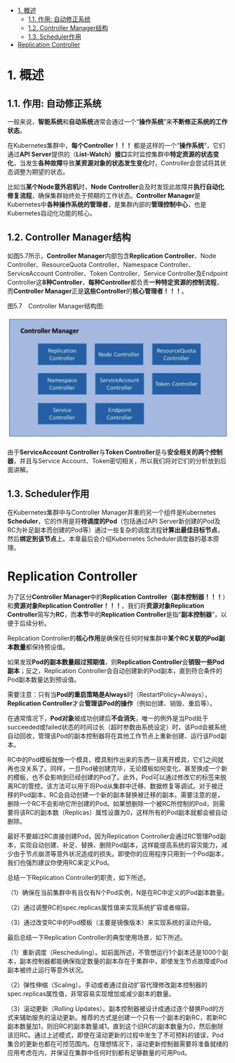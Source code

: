 
<!-- @import "[TOC]" {cmd="toc" depthFrom=1 depthTo=6 orderedList=false} -->

<!-- code_chunk_output -->

- [1. 概述](#1-概述)
  - [1.1. 作用: 自动修正系统](#11-作用-自动修正系统)
  - [1.2. Controller Manager结构](#12-controller-manager结构)
  - [1.3. Scheduler作用](#13-scheduler作用)
- [Replication Controller](#replication-controller)

<!-- /code_chunk_output -->

# 1. 概述

## 1.1. 作用: 自动修正系统

一般来说，**智能系统**和**自动系统**通常会通过一个“**操作系统**”来**不断修正系统的工作状态**。

在Kubernetes集群中，**每个Controller！！！** 都是这样的一个“**操作系统**”，它们通过**API Server**提供的（**List\-Watch）接口**实时监控集群中**特定资源的状态变化**，当发生**各种故障**导致**某资源对象的状态发生变化**时，Controller会尝试将其状态调整为期望的状态。

比如当**某个Node意外宕机**时，**Node Controller**会及时发现此故障并**执行自动化修复流程**，确保集群始终处于预期的工作状态。**Controller Manager**是Kubernetes中**各种操作系统的管理者**，是集群内部的**管理控制中心**，也是Kubernetes自动化功能的核心。

## 1.2. Controller Manager结构

如图5.7所示，**Controller Manager**内部包含**Replication Controller**、Node Controller、ResourceQuota Controller、Namespace Controller、ServiceAccount Controller、Token Controller、Service Controller及Endpoint Controller这**8种Controller**，**每种Controller**都负责**一种特定资源的控制流程**，而**Controller Manager**正是**这些Controller**的**核心管理者！！！**。

图5.7　Controller Manager结构图:

![2019-09-01-16-41-46.png](./images/2019-09-01-16-41-46.png)

由于**ServiceAccount Controller**与**Token Controller**是与**安全相关的两个控制器**，并且与Service Account、Token密切相关，所以我们将对它们的分析放到后面讲解。

## 1.3. Scheduler作用

在Kubernetes集群中与Controller Manager并重的另一个组件是Kubernetes **Scheduler**，它的作用是将**待调度的Pod**（包括通过API Server新创建的Pod及RC为补足副本而创建的Pod等）通过一些复杂的调度流程**计算出最佳目标节点**，然后**绑定到该节点**上。本章最后会介绍Kubernetes Scheduler调度器的基本原理。

# Replication Controller

为了区分**Controller Manager**中的**Replication Controller（副本控制器！！！**）和**资源对象Replication Controller！！！**，我们将**资源对象Replication Controller**简写为**RC**，而**本节**中的**Replication Controller**是指“**副本控制器**”，以便于后续分析。

Replication Controller的**核心作用**是确保在任何时候集群中**某个RC关联的Pod副本数量**都保持预设值。

如果发现**Pod的副本数量超过预期值**，则**Replication Controller**会**销毁一些Pod副本**；反之，Replication Controller会自动创建新的Pod副本，直到符合条件的Pod副本数量达到预设值。

需要注意：只有当**Pod的重启策略是Always**时（RestartPolicy=Always），**Replication Controller**才会**管理该Pod的操作**（例如创建、销毁、重启等）。

在通常情况下，**Pod对象**被成功创建后**不会消失**，唯一的例外是当Pod处于succeeded或failed状态的时间过长（超时参数由系统设定）时，该Pod会被系统自动回收，管理该Pod的副本控制器将在其他工作节点上重新创建、运行该Pod副本。

RC中的Pod模板就像一个模具，模具制作出来的东西一旦离开模具，它们之间就再也没关系了。同样，一旦Pod被创建完毕，无论模板如何变化，甚至换成一个新的模板，也不会影响到已经创建的Pod了。此外，Pod可以通过修改它的标签来脱离RC的管控。该方法可以用于将Pod从集群中迁移、数据修复等调试。对于被迁移的Pod副本，RC会自动创建一个新的副本替换被迁移的副本。需要注意的是，删除一个RC不会影响它所创建的Pod。如果想删除一个被RC所控制的Pod，则需要将该RC的副本数（Replicas）属性设置为0，这样所有的Pod副本就都会被自动删除。

最好不要越过RC直接创建Pod，因为Replication Controller会通过RC管理Pod副本，实现自动创建、补足、替换、删除Pod副本，这样能提高系统的容灾能力，减少由于节点崩溃等意外状况造成的损失。即使你的应用程序只用到一个Pod副本，我们也强烈建议你使用RC来定义Pod。

总结一下Replication Controller的职责，如下所述。

（1）确保在当前集群中有且仅有N个Pod实例，N是在RC中定义的Pod副本数量。

（2）通过调整RC的spec.replicas属性值来实现系统扩容或者缩容。

（3）通过改变RC中的Pod模板（主要是镜像版本）来实现系统的滚动升级。

最后总结一下Replication Controller的典型使用场景，如下所述。

（1）重新调度（Rescheduling）。如前面所述，不管想运行1个副本还是1000个副本，副本控制器都能确保指定数量的副本存在于集群中，即使发生节点故障或Pod副本被终止运行等意外状况。

（2）弹性伸缩（Scaling）。手动或者通过自动扩容代理修改副本控制器的spec.replicas属性值，非常容易实现增加或减少副本的数量。

（3）滚动更新（Rolling Updates）。副本控制器被设计成通过逐个替换Pod的方式来辅助服务的滚动更新。推荐的方式是创建一个只有一个副本的新RC，若新RC副本数量加1，则旧RC的副本数量减1，直到这个旧RC的副本数量为0，然后删除该旧RC。通过上述模式，即使在滚动更新的过程中发生了不可预料的错误，Pod集合的更新也都在可控范围内。在理想情况下，滚动更新控制器需要将准备就绪的应用考虑在内，并保证在集群中任何时刻都有足够数量的可用Pod。

